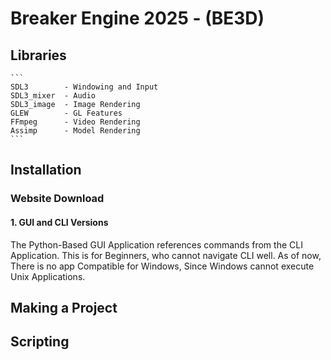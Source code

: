 # Breaker Engine 2025 -  (BE3D)

## Libraries
    ```
    SDL3        - Windowing and Input
    SDL3_mixer  - Audio
    SDL3_image  - Image Rendering
    GLEW        - GL Features
    FFmpeg      - Video Rendering
    Assimp      - Model Rendering
    ```

## Installation
### Website Download
#### 1. GUI and CLI Versions
The Python-Based GUI Application references commands from the CLI Application.
This is for Beginners, who cannot navigate CLI well.
As of now, There is no app Compatible for Windows, Since Windows cannot execute Unix Applications.


## Making a Project

## Scripting